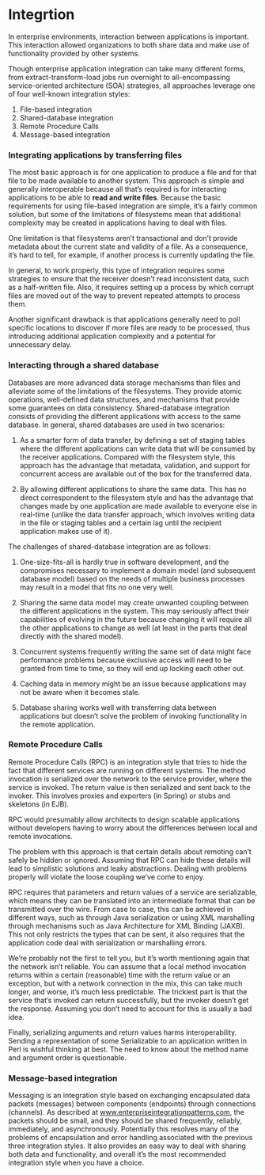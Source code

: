 # Integrtion


In enterprise environments, interaction between applications is important. This interaction allowed organizations to both share data and make use of functionality provided by other systems. 

Though enterprise application integration can take many different forms, from extract-transform-load jobs run overnight to all-encompassing service-oriented architecture (SOA) strategies, all approaches leverage one of four well-known integration
styles:

1. File-based integration
2. Shared-database integration
3. Remote Procedure Calls
4. Message-based integration

### Integrating applications by transferring files

The most basic approach is for one application to produce a file and for that file to be made available to another system. This approach is simple and generally interoperable because all that’s required is for interacting applications to be able to **read and write files**. Because the basic requirements for using file-based integration are simple, it’s a fairly common solution, but some of the limitations of filesystems mean that additional complexity may be created in applications having to deal with files.

One limitation is that filesystems aren’t transactional and don’t provide metadata about the current state and validity of a file. As a consequence, it’s hard to tell, for example, if another process is currently updating the file. 

In general, to work properly, this type of integration requires some strategies to ensure that the receiver doesn’t read inconsistent data, such as a half-written file. Also, it requires setting up a process by which corrupt files are moved out of the way to prevent repeated attempts to process them. 

Another significant drawback is that applications generally need to poll specific locations to discover if more files are ready to be processed, thus introducing additional application complexity and a potential for unnecessary delay.


### Interacting through a shared database

Databases are more advanced data storage mechanisms than files and alleviate some of the limitations of the filesystems. They provide atomic operations, well-defined data structures, and mechanisms that provide some guarantees on data consistency. Shared-database integration consists of providing the different applications with access to the same database. In general, shared databases are used in two scenarios:

1.  As a smarter form of data transfer, by defining a set of staging tables where the different applications can write data that will be consumed by the receiver applications. Compared with the filesystem style, this approach has the advantage that metadata, validation, and support for concurrent access are available out of the box for the transferred data.
  
2. By allowing different applications to share the same data. This has no direct correspondent to the filesystem style and has the advantage that changes made by one application are made available to everyone else in real-time (unlike the data transfer approach, which involves writing data in the file or staging tables and a certain lag until the recipient application makes use of it).

The challenges of shared-database integration are as follows:

1. One-size-fits-all is hardly true in software development, and the compromises necessary to implement a domain model (and subsequent database model) based on the needs of multiple business processes may result in a model that fits no one very well.

2. Sharing the same data model may create unwanted coupling between the different applications in the system. This may seriously affect their capabilities of evolving in the future because changing it will require all the other applications to change as well (at least in the parts that deal directly with the shared model).

3. Concurrent systems frequently writing the same set of data might face performance problems because exclusive access will need to be granted from time to time, so they will end up locking each other out.

4. Caching data in memory might be an issue because applications may not be aware when it becomes stale.

5. Database sharing works well with transferring data between applications but doesn’t solve the problem of invoking functionality in the remote application.


### Remote Procedure Calls

Remote Procedure Calls (RPC) is an integration style that tries to hide the fact that different services are running on different systems. The method invocation is serialized over the network to the service provider, where the service is invoked. The return value is then serialized and sent back to the invoker. This involves proxies and exporters (in Spring) or stubs and skeletons (in EJB). 

RPC would presumably allow architects to design scalable applications without developers having to worry about the differences between local and remote invocations.

The problem with this approach is that certain details about remoting can’t safely be hidden or ignored. Assuming that RPC can hide these details will lead to simplistic solutions and leaky abstractions. Dealing with problems properly will violate the
loose coupling we’ve come to enjoy.

RPC requires that parameters and return values of a service are serializable, which means they can be translated into an intermediate format that can be transmitted over the wire. From case to case, this can be achieved in different ways, such as through Java serialization or using XML marshalling through mechanisms such as Java Architecture for XML Binding (JAXB). This not only restricts the types that can be sent, it also requires that the application code deal with serialization or marshalling errors.

We’re probably not the first to tell you, but it’s worth mentioning again that the network isn’t reliable. You can assume that a local method invocation returns within a certain (reasonable) time with the return value or an exception, but with a network
connection in the mix, this can take much longer, and worse, it’s much less predictable. The trickiest part is that the service that’s invoked can return successfully, but the invoker doesn’t get the response. Assuming you don’t need to account for this is
usually a bad idea.

Finally, serializing arguments and return values harms interoperability. Sending a representation of some Serializable to an application written in Perl is wishful thinking at best. The need to know about the method name and argument order is
questionable.


### Message-based integration

Messaging is an integration style based on exchanging encapsulated data packets (messages) between components (endpoints) through connections (channels). As described at www.enterpriseintegrationpatterns.com, the packets should be small, and they should be shared frequently, reliably, immediately, and asynchronously. Potentially this resolves many of the problems of encapsulation and error handling associated with the previous three integration styles. It also provides an easy way to deal with sharing both data and functionality, and overall it’s the most recommended integration style when you have a choice.



